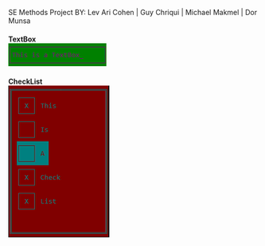 SE Methods Project BY:
Lev Ari Cohen | Guy Chriqui | Michael Makmel | Dor Munsa

#### TextBox<br>![TextBox](https://github.com/LevAriC/SE-Methods/blob/master/Images/TextBox.PNG?raw=true)<br>

#### CheckList<br>![checklist](https://github.com/LevAriC/SE-Methods/blob/master/Images/CheckList.PNG?raw=true)<br>
